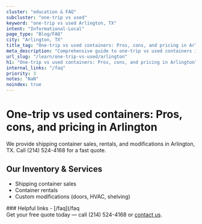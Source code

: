 ```yaml
---
cluster: "education & FAQ"
subcluster: "one-trip vs used"
keyword: "one-trip vs used Arlington, TX"
intent: "Informational-Local"
page_type: "Blog/FAQ"
city: "Arlington, TX"
title_tag: "One-trip vs used containers: Pros, cons, and pricing in Arlington | LC Container"
meta_description: "Comprehensive guide to one-trip vs used containers in Arlington. Local since 2003. Call (214) 524-4168 for quotes."
url_slug: "/learn/one-trip-vs-used/arlington"
h1: "One-trip vs used containers: Pros, cons, and pricing in Arlington"
internal_links: "/faq"
priority: 3
notes: "NaN"
noindex: true
---
```


# One-trip vs used containers: Pros, cons, and pricing in Arlington

We provide shipping container sales, rentals, and modifications in Arlington, TX. Call (214) 524-4168 for a fast quote.

## Our Inventory & Services
- Shipping container sales
- Container rentals
- Custom modifications (doors, HVAC, shelving)

<div data-section="internal-links">
### Helpful links
- [/faq](/faq
</div>

<div data-section="cta">
Get your free quote today — call (214) 524-4168 or <a href="/contact">contact us</a>.
</div>

<script type="application/ld+json">{"@context":"https://schema.org","@type":"FAQPage","mainEntity":[{"@type":"Question","name":"How much does delivery cost in Arlington, TX?","acceptedAnswer":{"@type":"Answer","text":"Delivery costs vary by distance and container size. Most deliveries in Arlington, TX range from $150-$300. Call (214) 524-4168 for an exact quote based on your specific location."}},{"@type":"Question","name":"Do you offer financing or payment plans?","acceptedAnswer":{"@type":"Answer","text":"We accept major credit cards, checks, and can discuss commercial terms for bulk purchases. Call (214) 524-4168 to discuss options."}},{"@type":"Question","name":"Can you customize containers in Arlington, TX?","acceptedAnswer":{"@type":"Answer","text":"Yes — we perform modifications like doors, HVAC, insulation, and shelving. Request a custom quote at (214) 524-4168 or via our contact form."}}]}</script>

